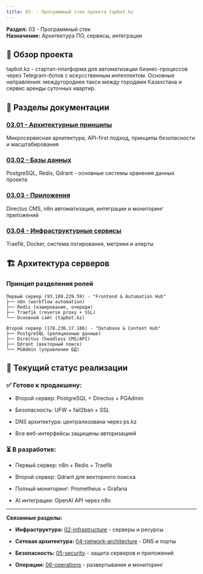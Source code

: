 ```yaml
---
title: 03. - Программный стек проекта tapbot.kz
---
```


**Раздел:** 03 - Программный стек\
**Назначение:** Архитектура ПО, сервисы, интеграции

## 🎯 Обзор проекта

tapbot.kz - стартап-платформа для автоматизации бизнес-процессов через Telegram-ботов с искусственным интеллектом. Основные направления: междугороднее такси между городами Казахстана и сервис аренды суточных квартир.

## 📁 Разделы документации

### [03\.01 - Архитектурные принципы](./03-01-architecture/README.md)

Микросервисная архитектура, API-first подход, принципы безопасности и масштабирования

### [03\.02 - Базы данных](./03-02-databases/README.md)

PostgreSQL, Redis, Qdrant - основные системы хранения данных проекта

### [03\.03 - Приложения](./03-03-applications/README.md)

Directus CMS, n8n автоматизация, интеграции и мониторинг приложений

### [03\.04 - Инфраструктурные сервисы](./03-04-infrastructure-services/README.md)

Traefik, Docker, система логирования, метрики и алерты

## 🏗️ Архитектура серверов

### Принцип разделения ролей

```
Первый сервер (93.189.229.59) - "Frontend & Automation Hub"
├── n8n (workflow automation)          
├── Redis (кэширование, очереди)       
├── Traefik (reverse proxy + SSL)      
└── Основной сайт (tapbot.kz)

Второй сервер (178.236.17.186) - "Database & Content Hub"
├── PostgreSQL (реляционные данные)
├── Directus (headless CMS/API)
├── Qdrant (векторный поиск)
└── PGAdmin (управление БД)
```

## 🚀 Текущий статус реализации

### ✅ Готово к продакшену:

-  Второй сервер: PostgreSQL + Directus + PGAdmin

-  Безопасность: UFW + fail2ban + SSL

-  DNS архитектура: централизована через ps.kz

-  Все веб-интерфейсы защищены авторизацией

### ⏳ В разработке:

-  Первый сервер: n8n + Redis + Traefik

-  Второй сервер: Qdrant для векторного поиска

-  Полный мониторинг: Prometheus + Grafana

-  AI интеграции: OpenAI API через n8n

---

**Связанные разделы:**

-  **Инфраструктура:** [02-infrastructure](./../02-infrastructure/README.md) - серверы и ресурсы

-  **Сетевая архитектура:** [04-network-architecture](./../04-network-architecture/README.md) - DNS и порты

-  **Безопасность:** [05-security](./../05-security/README.md) - защита серверов и приложений

-  **Операции:** [06-operations](./../06-operations/README.md) - развертывание и мониторинг